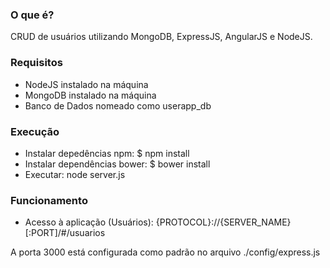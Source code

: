 ### O que é? ###

CRUD de usuários utilizando MongoDB, ExpressJS, AngularJS e NodeJS.

### Requisitos ###

* NodeJS instalado na máquina
* MongoDB instalado na máquina
* Banco de Dados nomeado como userapp_db

### Execução ###

* Instalar depedências npm: $ npm install
* Instalar dependências bower: $ bower install
* Executar: node server.js

### Funcionamento ###

* Acesso à aplicação (Usuários): {PROTOCOL}://{SERVER_NAME}[:PORT]/#/usuarios

A porta 3000 está configurada como padrão no arquivo ./config/express.js